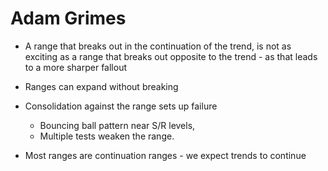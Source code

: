 # Adam Grimes

- A range that breaks out in the continuation of the trend, is not as exciting
as a range that breaks out opposite to the trend - as that leads to a more sharper fallout

- Ranges can expand without breaking

- Consolidation against the range sets up failure
  - Bouncing ball pattern near S/R levels,
  - Multiple tests weaken the range.

- Most ranges are continuation ranges - we expect trends to continue